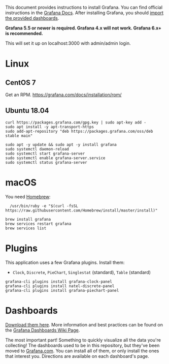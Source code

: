 This document provides instructions to install Grafana. You can find official instructions in the [Grafana Docs](https://grafana.com/docs/installation/). After installing Grafana, you should [import the provided dashboards](Grafana-Dashboards).

**Grafana 5.5 or newer is required. Grafana 4.x will not work. Grafana 6.x+ is recommended.**

This will set it up on localhost:3000 with admin/admin login.

# Linux

## CentOS 7

Get an RPM. https://grafana.com/docs/installation/rpm/

## Ubuntu 18.04

```shell
curl https://packages.grafana.com/gpg.key | sudo apt-key add -
sudo apt install -y apt-transport-https
sudo add-apt-repository "deb https://packages.grafana.com/oss/deb stable main"

sudo apt -y update && sudo apt -y install grafana
sudo systemctl daemon-reload
sudo systemctl start grafana-server
sudo systemctl enable grafana-server.service
sudo systemctl status grafana-server
```

# macOS

You need [Homebrew](https://brew.sh/):
```shell
  /usr/bin/ruby -e "$(curl -fsSL https://raw.githubusercontent.com/Homebrew/install/master/install)"
```

```shell
brew install grafana
brew services restart grafana
brew services list
```

# Plugins

This application uses a few Grafana plugins. Install them:
- `Clock`, `Discrete`, `PieChart`, `Singlestat` (standard), `Table` (standard)
```shell
grafana-cli plugins install grafana-clock-panel
grafana-cli plugins install natel-discrete-panel
grafana-cli plugins install grafana-piechart-panel
```

# Dashboards

[Download them here](https://grafana.com/dashboards?search=unifi-poller).
More information and best practices can be found on the [Grafana Dashboards Wiki Page](https://github.com/davidnewhall/unifi-poller/wiki/Grafana-Dashboards).

The most important part! Something to quickly visualize all the data you're collecting!
The dashboards used to be in this repository, but they've been moved to [Grafana.com](https://grafana.com/dashboards?search=unifi-poller). You can install all of them, or only install the ones that interest you. Directions are available on each dashboard's page. 